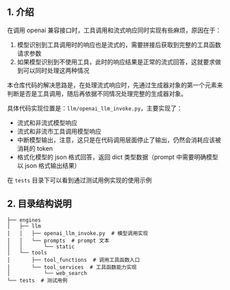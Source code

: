 ## 1. 介绍

在调用 openai 兼容接口时，工具调用和流式响应同时实现有些麻烦，原因在于：
1. 模型识别到工具调用时的响应也是流式的，需要拼接后获取到完整的工具函数请求参数
2. 如果模型识别到不使用工具，此时的响应结果是正常的流式回答，这就要求做到可以同时处理这两种情况

本仓库代码的解决思路是，在处理流式响应时，先通过生成器对象的第一个元素来判断是否是工具调用，随后再依据不同情况处理完整的生成器对象。

具体代码实现位置是：`llm/openai_llm_invoke.py`，主要实现了：
- 流式和非流式模型响应
- 流式和非流市工具调用模型响应
- 中断模型输出，注意，这只是在代码调用层面停止了输出，仍然会消耗应该被消耗的 token
- 格式化模型的 json 格式回答，返回 dict 类型数据（prompt 中需要明确模型以 json 格式输出结果）

在 `tests` 目录下可以看到通过测试用例实现的使用示例

## 2. 目录结构说明
```
├── engines
│   ├── llm
│   │   ├── openai_llm_invoke.py  # 模型调用实现
│   │   └── prompts  # prompt 文本
│   │       └── static
│   └── tools
│       ├── tool_functions  # 调用工具函数入口
│       └── tool_services  # 工具函数能力实现
│           └── web_search
└── tests  # 测试用例
```